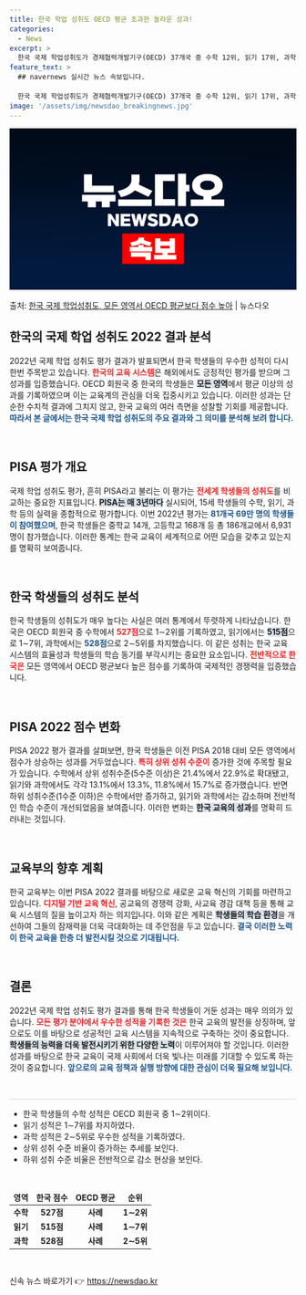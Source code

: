 ```yaml
---
title: 한국 학업 성취도 OECD 평균 초과한 놀라운 성과!
categories:
  - News
excerpt: >
  한국 국제 학업성취도가 경제협력개발기구(OECD) 37개국 중 수학 12위, 읽기 17위, 과학 25위를 기…
feature_text: >
  ## navernews 실시간 뉴스 속보입니다.

  한국 국제 학업성취도가 경제협력개발기구(OECD) 37개국 중 수학 12위, 읽기 17위, 과학 25위를 기…
image: '/assets/img/newsdao_breakingnews.jpg'
---
```


![뉴스다오 속보](/assets/img/newsdao_breakingnews.jpg)

<p>출처: <a href="https://newsdao.kr/2743" rel="dofollow">한국 국제 학업성취도, 모든 영역서 OECD 평균보다 점수 높아</a> | 뉴스다오</p>

<h2 data-ke-size="size26">한국의 국제 학업 성취도 2022 결과 분석</h2>

<p data-ke-size="size16">2022년 국제 학업 성취도 평가 결과가 발표되면서 한국 학생들의 우수한 성적이 다시 한번 주목받고 있습니다. <b><span style="color: #ee2323;">한국의 교육 시스템</span></b>은 해외에서도 긍정적인 평가를 받으며 그 성과를 입증했습니다. OECD 회원국 중 한국의 학생들은 <b><span style="background-color: #21538527;">모든 영역</span></b>에서 평균 이상의 성과를 기록하였으며 이는 교육계의 관심을 더욱 집중시키고 있습니다. 이러한 성과는 단순한 수치적 결과에 그치지 않고, 한국 교육의 여러 측면을 성찰할 기회를 제공합니다. <b><span style="color: #1a5490;">따라서 본 글에서는 한국 국제 학업 성취도의 주요 결과와 그 의미를 분석해 보려 합니다.</span></b></p>

<p data-ke-size="size16">&nbsp;</p>

<h2 data-ke-size="size26">PISA 평가 개요</h2>

<p data-ke-size="size16">국제 학업 성취도 평가, 흔히 PISA라고 불리는 이 평가는 <b><span style="color: #ee2323;">전세계 학생들의 성취도</span></b>를 비교하는 중요한 지표입니다. <b><span style="background-color: #21538527;">PISA는 매 3년마다</span></b> 실시되어, 15세 학생들의 수학, 읽기, 과학 등의 실력을 종합적으로 평가합니다. 이번 2022년 평가는 <b><span style="color: #1a5490;">81개국 69만 명의 학생들이 참여했으며</span></b>, 한국 학생들은 중학교 14개, 고등학교 168개 등 총 186개교에서 6,931명이 참가했습니다. 이러한 통계는 한국 교육이 세계적으로 어떤 모습을 갖추고 있는지를 명확히 보여줍니다.</p>

<p data-ke-size="size16">&nbsp;</p>

<h2 data-ke-size="size26">한국 학생들의 성취도 분석</h2>

<p data-ke-size="size16">한국 학생들의 성취도가 매우 높다는 사실은 여러 통계에서 뚜렷하게 나타났습니다. 한국은 OECD 회원국 중 수학에서 <b><span style="color: #ee2323;">527점</span></b>으로 1∼2위를 기록하였고, 읽기에서는 <b><span style="background-color: #21538527;">515점</span></b>으로 1∼7위, 과학에서는 <b><span style="color: #1a5490;">528점</span></b>으로 2∼5위를 차지했습니다. 이 같은 성취는 한국 교육 시스템의 효율성과 학생들의 학습 동기를 부각시키는 중요한 요소입니다. <b><span style="color: #ee2323;">전반적으로 한국은</span></b> 모든 영역에서 OECD 평균보다 높은 점수를 기록하여 국제적인 경쟁력을 입증했습니다.</p>

<p data-ke-size="size16">&nbsp;</p>

<h2 data-ke-size="size26">PISA 2022 점수 변화</h2>

<p data-ke-size="size16">PISA 2022 평가 결과를 살펴보면, 한국 학생들은 이전 PISA 2018 대비 모든 영역에서 점수가 상승하는 성과를 거두었습니다. <b><span style="color: #ee2323;">특히 상위 성취 수준이</span></b> 증가한 것에 주목할 필요가 있습니다. 수학에서 상위 성취수준(5수준 이상)은 21.4%에서 22.9%로 확대됐고, 읽기와 과학에서도 각각 13.1%에서 13.3%, 11.8%에서 15.7%로 증가했습니다. 반면 하위 성취수준(1수준 이하)은 수학에서만 증가하고, 읽기와 과학에서는 감소하며 전반적인 학습 수준이 개선되었음을 보여줍니다. 이러한 변화는 <b><span style="background-color: #21538527;">한국 교육의 성과</span></b>를 명확히 드러내는 것입니다.</p>

<p data-ke-size="size16">&nbsp;</p>

<h2 data-ke-size="size26">교육부의 향후 계획</h2>

<p data-ke-size="size16">한국 교육부는 이번 PISA 2022 결과를 바탕으로 새로운 교육 혁신의 기회를 마련하고 있습니다. <b><span style="color: #ee2323;">디지털 기반 교육 혁신</span></b>, 공교육의 경쟁력 강화, 사교육 경감 대책 등을 통해 교육 시스템의 질을 높이고자 하는 의지입니다. 이와 같은 계획은 <b><span style="background-color: #21538527;">학생들의 학습 환경</span></b>을 개선하여 그들의 잠재력을 더욱 극대화하는 데 주안점을 두고 있습니다. <b><span style="color: #1a5490;">결국 이러한 노력이 한국 교육을 한층 더 발전시킬 것으로 기대됩니다.</span></b></p>

<p data-ke-size="size16">&nbsp;</p>

<h2 data-ke-size="size26">결론</h2>

<p data-ke-size="size16">2022년 국제 학업 성취도 평가 결과를 통해 한국 학생들이 거둔 성과는 매우 의의가 있습니다. <b><span style="color: #ee2323;">모든 평가 분야에서 우수한 성적을 기록한 것은</span></b> 한국 교육의 발전을 상징하며, 앞으로도 이를 바탕으로 성공적인 교육 시스템을 지속적으로 구축하는 것이 중요합니다. <b><span style="background-color: #21538527;">학생들의 능력을 더욱 발전시키기 위한 다양한 노력</span></b>이 이루어져야 할 것입니다. 이러한 성과를 바탕으로 한국 교육이 국제 사회에서 더욱 빛나는 미래를 기대할 수 있도록 하는 것이 중요합니다. <b><span style="color: #1a5490;">앞으로의 교육 정책과 실행 방향에 대한 관심이 더욱 필요해 보입니다.</span></b></p>

<p data-ke-size="size16">&nbsp;</p>

<hr style="height:2px; background-color:#e9e9e9; border:none;" />

<ul>
    <li>한국 학생들의 수학 성적은 OECD 회원국 중 1∼2위이다.</li>
    <li>읽기 성적은 1∼7위를 차지하였다.</li>
    <li>과학 성적은 2∼5위로 우수한 성적을 기록하였다.</li>
    <li>상위 성취 수준 비율이 증가하는 추세를 보인다.</li>
    <li>하위 성취 수준 비율은 전반적으로 감소 현상을 보인다.</li>
</ul>

<p data-ke-size="size16">&nbsp;</p>

<table>
    <thead>
        <tr>
            <td style="text-align: center; height: 17px;"><b>영역</b></td>
            <td style="text-align: center; height: 17px;"><b>한국 점수</b></td>
            <td style="text-align: center; height: 17px;"><b>OECD 평균</b></td>
            <td style="text-align: center; height: 17px;"><b>순위</b></td>
        </tr>
    </thead>
    <tbody>
        <tr>
            <td style="text-align: center; height: 17px;"><b>수학</b></td>
            <td style="text-align: center; height: 17px;"><b>527점</b></td>
            <td style="text-align: center; height: 17px;"><b>사례</b></td>
            <td style="text-align: center; height: 17px;"><b>1∼2위</b></td>
        </tr>
        <tr>
            <td style="text-align: center; height: 17px;"><b>읽기</b></td>
            <td style="text-align: center; height: 17px;"><b>515점</b></td>
            <td style="text-align: center; height: 17px;"><b>사례</b></td>
            <td style="text-align: center; height: 17px;"><b>1∼7위</b></td>
        </tr>
        <tr>
            <td style="text-align: center; height: 17px;"><b>과학</b></td>
            <td style="text-align: center; height: 17px;"><b>528점</b></td>
            <td style="text-align: center; height: 17px;"><b>사례</b></td>
            <td style="text-align: center; height: 17px;"><b>2∼5위</b></td>
        </tr>
    </tbody>
</table>

<p data-ke-size="size16">&nbsp;</p> 

신속 뉴스 바로가기 👉 <a href="https://newsdao.kr" rel="dofollow">https://newsdao.kr</a>


